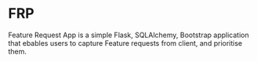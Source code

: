 # FRP
Feature Request App is a simple Flask, SQLAlchemy, Bootstrap application that ebables users to capture Feature requests from client, and prioritise them.
